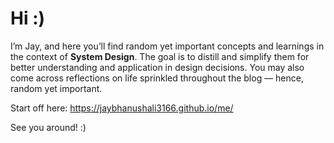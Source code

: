 # Hi :)
I’m Jay, and here you’ll find random yet important concepts and learnings in the context of **System Design**. The goal is to distill and simplify them for better understanding and application in design decisions. You may also come across reflections on life sprinkled throughout the blog — hence, random yet important.

Start off here: https://jaybhanushali3166.github.io/me/

See you around! :)
